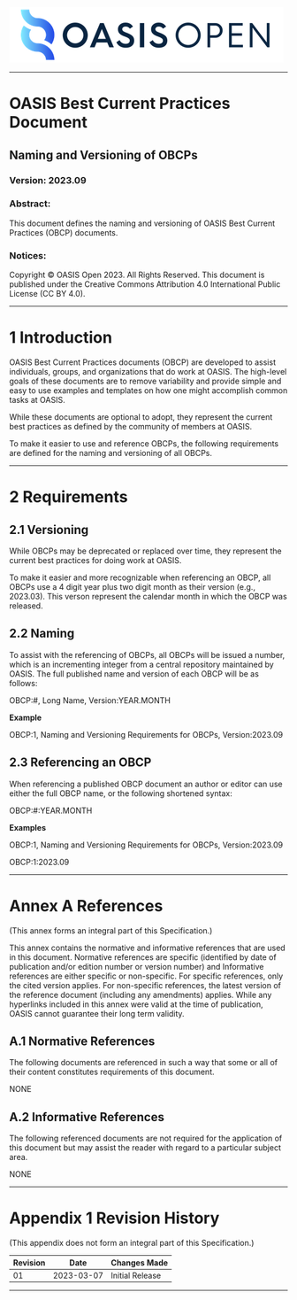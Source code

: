![OASIS](../OASIS-Logo.png)

---

# OASIS Best Current Practices Document

## Naming and Versioning of OBCPs

### Version: 2023.09

### Abstract:

This document defines the naming and versioning of OASIS Best Current Practices
(OBCP) documents.

### Notices:

Copyright © OASIS Open 2023. All Rights Reserved. This document is published
under the Creative Commons Attribution 4.0 International Public License (CC BY
4.0).

---

# 1 Introduction

OASIS Best Current Practices documents (OBCP) are developed to assist
individuals, groups, and organizations that do work at OASIS. The high-level
goals of these documents are to remove variability and provide simple and easy
to use examples and templates on how one might accomplish common tasks at
OASIS.

While these documents are optional to adopt, they represent the current best
practices as defined by the community of members at OASIS.

To make it easier to use and reference OBCPs, the following requirements are
defined for the naming and versioning of all OBCPs.

---

# 2 Requirements

## 2.1 Versioning

While OBCPs may be deprecated or replaced over time, they represent the current
best practices for doing work at OASIS.

To make it easier and more recognizable when referencing an OBCP, all
OBCPs use a 4 digit year plus two digit month as their version
(e.g., 2023.03). This verson represent the calendar month in which the
OBCP was released. 

## 2.2 Naming

To assist with the referencing of OBCPs, all OBCPs will be issued a number,
which is an incrementing integer from a central repository maintained by OASIS.
The full published name and version of each OBCP will be as follows: 

OBCP:#, Long Name, Version:YEAR.MONTH

**Example**

OBCP:1, Naming and Versioning Requirements for OBCPs, Version:2023.09

## 2.3 Referencing an OBCP

When referencing a published OBCP document an author or editor can use
either the full OBCP name, or the following shortened syntax: 

OBCP:#:YEAR.MONTH

**Examples**

OBCP:1, Naming and Versioning Requirements for OBCPs, Version:2023.09

OBCP:1:2023.09

---

# Annex A References

(This annex forms an integral part of this Specification.)

This annex contains the normative and informative references that are used in this document. Normative references are specific (identified by date of publication and/or edition number or version number) and Informative references are either specific or non-specific. For specific references, only the cited version applies. For non-specific references, the latest version of the reference document (including any amendments) applies. While any hyperlinks included in this annex were valid at the time of publication, OASIS cannot guarantee their long term validity.

## A.1 Normative References

The following documents are referenced in such a way that some or all of their content constitutes requirements of this document.

NONE

## A.2 Informative References

The following referenced documents are not required for the application of this document but may assist the reader with regard to a particular subject area.

NONE

---

# Appendix 1 Revision History

(This appendix does not form an integral part of this Specification.)

| Revision | Date | Changes Made  |
|---|---|---|
| 01 | 2023-03-07 | Initial Release  |

---

